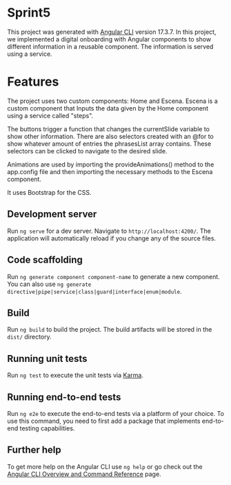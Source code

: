 # Sprint5

This project was generated with [Angular CLI](https://github.com/angular/angular-cli) version 17.3.7.
In this project, we implemented a digital onboarding with Angular components to show different information in a reusable component. The information is served using a service.

# Features

The project uses two custom components: Home and Escena. Escena is a custom component that Inputs the data given by the Home component using a service called "steps".

The buttons trigger a function that changes the currentSlide variable to show other information.
There are also selectors created with an @for to show whatever amount of entries the phrasesList array contains. These selectors can be clicked to navigate to the desired slide.

Animations are used by importing the provideAnimations() method to the app.config file and then importing the necessary methods to the Escena component.

It uses Bootstrap for the CSS.

## Development server

Run `ng serve` for a dev server. Navigate to `http://localhost:4200/`. The application will automatically reload if you change any of the source files.

## Code scaffolding

Run `ng generate component component-name` to generate a new component. You can also use `ng generate directive|pipe|service|class|guard|interface|enum|module`.

## Build

Run `ng build` to build the project. The build artifacts will be stored in the `dist/` directory.

## Running unit tests

Run `ng test` to execute the unit tests via [Karma](https://karma-runner.github.io).

## Running end-to-end tests

Run `ng e2e` to execute the end-to-end tests via a platform of your choice. To use this command, you need to first add a package that implements end-to-end testing capabilities.

## Further help

To get more help on the Angular CLI use `ng help` or go check out the [Angular CLI Overview and Command Reference](https://angular.io/cli) page.
